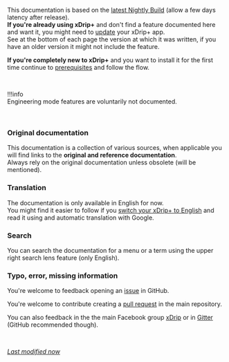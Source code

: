 This documentation is based on the [latest Nightly Build](https://github.com/NightscoutFoundation/xDrip/releases) (allow a few days latency after release).  
**If you're already using xDrip+** and don't find a feature documented here and want it, you might need to [update](../../use/update) your xDrip+ app.  
See at the bottom of each page the version at which it was written, if you have an older version it might not include the feature.

**If you're completely new to xDrip+** and you want to install it for the first time continue to [prerequisites](../prerequisites) and follow the flow.

</br>

!!!info  
    Engineering mode features are voluntarily not documented.

</br>

### Original documentation

This documentation is a collection of various sources, when applicable you will find links to the **original and reference documentation**.  
Always rely on the original documentation unless obsolete (will be mentioned).

### Translation

The documentation is only available in English for now.  
You might find it easier to follow if you [switch your xDrip+ to English](../../use/display/#language) and read it using and automatic translation with Google.

### Search

You can search the documentation for a menu or a term using the upper right search lens feature (only English).

### Typo, error, missing information

You're welcome to feedback opening an [issue](https://github.com/xdrip/xdrip_docs/issues) in GitHub.

You're welcome to contribute creating a [pull request](https://github.com/xdrip/xdrip_docs/pulls) in the main repository.

You can also feedback in the the main Facebook group [xDrip](https://www.facebook.com/groups/xDripG5) or in [Gitter](https://gitter.im/jamorham/xDrip-plus) (GitHub recommended though).

</br>

[*Last modified now*](https://github.com/NightscoutFoundation/xDrip/releases)
